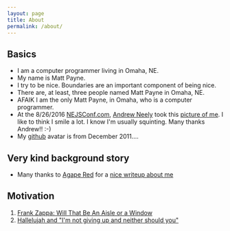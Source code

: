 ```yaml
---
layout: page
title: About
permalink: /about/
---
```


## Basics

* I am a computer programmer living in Omaha, NE.
* My name is Matt Payne.
* I try to be nice.  Boundaries are an important component of being nice.
* There are, at least, three people named Matt Payne in Omaha, NE.
* AFAIK I am the only Matt Payne, in Omaha, who is a computer programmer.
* At the 8/26/2016 [NEJSConf.com](https://nejsconf.com/), [Andrew Neely](https://twitter.com/ravinglogic) took this [picture of me](https://lh3.googleusercontent.com/fUwonmOydcYWFNtfh8aC1JJCEmGoXgQ_kJNDOauwv1T4WnKcweWoBV3SrHUCuAmzgananPoNTP1EmmGquLnhdPWakMkePtcyUe80BxgYjKyvfaiVKr48HfNw5G6FYfMA3BSdlaQ7KejkRdOy-nQ5BuaGol-k6CWNCMlxXEbSrIwArCahHdHAtEDe4wL-o-1sTRo0IQzLZr5mFnZJ4HK2ojglhydycv7LjWwyq9wRVa3E0Jf-fC58hBIrz2ET5FSWIVA5lWxSNUAhj83uq2vay91VFHj2cR2R57tRJTcxyRTjkQi6HLOfL7enVcWgw-MeIwGPe-A8ZXZf6tYK52rZjz9dmfiag1O4pMXHfRK8AwIAqnvqut2UnIvoPGj3dk3b1TkvVJGYnqnqtIekZpYbcm-aIHhdQxKrwql6qiAaBvBZnMKC1mtTSolatRHSLkXFOlmSWyshnIznBmgDTFXos9a7ozpbZUYnnY7XeLmavvrBH-PWDIG0-sYuzK00RhQaZ2lO4KjsyT98ymx4kjrLtnsB_Y01QJd_UZGHxOjdMyM5zhf7of8loBceY5YEhYhAYxLHIiLzV5QvKYgRGZB4vEqjVjEOHAe-KxkKWVpmfA8XO_0q=w2352-h1568-no).  I like to think I smile a lot.  I know I'm usually squinting.  Many thanks Andrew!! :-)
* My [github](https://github.com/payne) avatar is from December 2011....

## Very kind background story
* Many thanks to [Agape Red](http://AgapeRed.com) for a [nice writeup about me](http://blog.agapered.com/matt-payne-is-awesome/)


## Motivation
1. [Frank Zappa: Will That Be An Aisle or a Window](https://vimeo.com/27561923)
2. [Hallelujah and "I'm not giving up and neither should you"](https://www.youtube.com/watch?v=BG-_ZDrypec)

